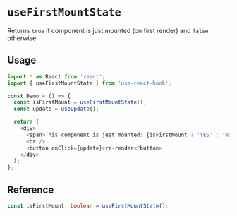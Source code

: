 # `useFirstMountState`

Returns `true` if component is just mounted (on first render) and `false` otherwise.

## Usage

```typescript jsx
import * as React from 'react';
import { useFirstMountState } from 'use-react-hook';

const Demo = () => {
  const isFirstMount = useFirstMountState();
  const update = useUpdate();

  return (
    <div>
      <span>This component is just mounted: {isFirstMount ? 'YES' : 'NO'}</span>
      <br />
      <button onClick={update}>re-render</button>
    </div>
  );
};
```

## Reference

```typescript
const isFirstMount: boolean = useFirstMountState();
```
